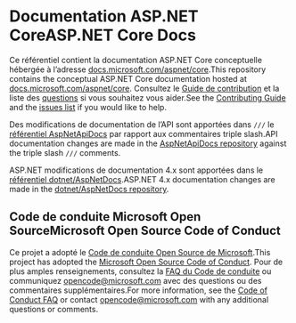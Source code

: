 # <a name="aspnet-core-docs"></a><span data-ttu-id="5fe88-101">Documentation ASP.NET Core</span><span class="sxs-lookup"><span data-stu-id="5fe88-101">ASP.NET Core Docs</span></span>

<span data-ttu-id="5fe88-102">Ce référentiel contient la documentation ASP.NET Core conceptuelle hébergée à l’adresse [docs.microsoft.com/aspnet/core](https://docs.microsoft.com/aspnet/core).</span><span class="sxs-lookup"><span data-stu-id="5fe88-102">This repository contains the conceptual ASP.NET Core documentation hosted at [docs.microsoft.com/aspnet/core](https://docs.microsoft.com/aspnet/core).</span></span> <span data-ttu-id="5fe88-103">Consultez le [Guide de contribution](CONTRIBUTING.md) et la liste des [questions](https://github.com/dotnet/AspNetCore.Docs/issues) si vous souhaitez vous aider.</span><span class="sxs-lookup"><span data-stu-id="5fe88-103">See the [Contributing Guide](CONTRIBUTING.md) and the [issues list](https://github.com/dotnet/AspNetCore.Docs/issues) if you would like to help.</span></span>

<span data-ttu-id="5fe88-104">Des modifications de documentation de l’API sont apportées dans `///` le [référentiel AspNetApiDocs](https://github.com/dotnet/AspNetApiDocs) par rapport aux commentaires triple slash.</span><span class="sxs-lookup"><span data-stu-id="5fe88-104">API documentation changes are made in the [AspNetApiDocs repository](https://github.com/dotnet/AspNetApiDocs) against the triple slash `///` comments.</span></span>

<span data-ttu-id="5fe88-105">ASP.NET modifications de documentation 4.x sont apportées dans le [référentiel dotnet/AspNetDocs](https://github.com/dotnet/AspNetDocs).</span><span class="sxs-lookup"><span data-stu-id="5fe88-105">ASP.NET 4.x documentation changes are made in the [dotnet/AspNetDocs repository](https://github.com/dotnet/AspNetDocs).</span></span>

## <a name="microsoft-open-source-code-of-conduct"></a><span data-ttu-id="5fe88-106">Code de conduite Microsoft Open Source</span><span class="sxs-lookup"><span data-stu-id="5fe88-106">Microsoft Open Source Code of Conduct</span></span>

<span data-ttu-id="5fe88-107">Ce projet a adopté le [Code de conduite Open Source de Microsoft](https://opensource.microsoft.com/codeofconduct/).</span><span class="sxs-lookup"><span data-stu-id="5fe88-107">This project has adopted the [Microsoft Open Source Code of Conduct](https://opensource.microsoft.com/codeofconduct/).</span></span>
<span data-ttu-id="5fe88-108">Pour de plus amples renseignements, consultez la [FAQ du Code de conduite](https://opensource.microsoft.com/codeofconduct/faq/) ou communiquez [opencode@microsoft.com](mailto:opencode@microsoft.com) avec des questions ou des commentaires supplémentaires.</span><span class="sxs-lookup"><span data-stu-id="5fe88-108">For more information, see the [Code of Conduct FAQ](https://opensource.microsoft.com/codeofconduct/faq/) or contact [opencode@microsoft.com](mailto:opencode@microsoft.com) with any additional questions or comments.</span></span>